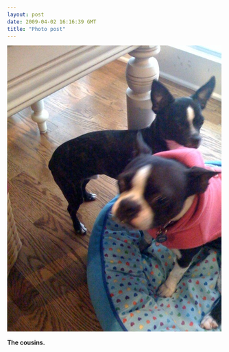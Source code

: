 ```yaml
---
layout: post
date: 2009-04-02 16:16:39 GMT
title: "Photo post"
---
```

![travisj](/images/780b90ce306d01e219f67812f9f711ef87f164918bb5b5dd3e894f15e4c9ecc4.jpg)

<b>The cousins.</b>